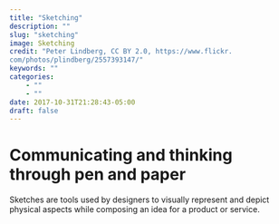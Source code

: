 ```yaml
---
title: "Sketching"
description: ""
slug: "sketching"
image: Sketching
credit: "Peter Lindberg, CC BY 2.0, https://www.flickr.com/photos/plindberg/2557393147/"
keywords: ""
categories:
    - ""
    - ""
date: 2017-10-31T21:28:43-05:00
draft: false
---
```

# Communicating and thinking through pen and paper

Sketches are tools used by designers to visually represent and depict physical aspects while composing an idea for a product or service. 
